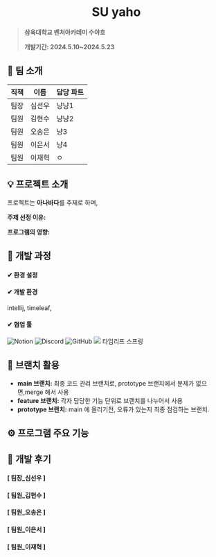 <div align="center">
  <h1> SU yaho </h1>
</div>

> **삼육대학교 벤처아카데미 수야호**
>
> **개발기간: 2024.5.10~2024.5.23**

## 🙌 팀 소개

| 직책 | 이름   | 담당 파트                     |
|------|--------|-------------------------------|
| 팀장 | 심선우 | 냥냥1 |
| 팀원 | 김현수 | 냥냥2 |
| 팀원 | 오송은 | 냥3 |
| 팀원 | 이은서 | 냥4 |
| 팀원 | 이재혁 | ㅇ |

## 💡 프로젝트 소개

프로젝트는 **아나바다**를 주제로 하며, 

**주제 선정 이유:** 

**프로그램의 영향:** 

## 🔎 개발 과정

#### ✔ 환경 설정


#### ✔ 개발 환경
intellij, timeleaf, 

#### ✔ 협업 툴
![Notion](https://img.shields.io/badge/notion-FCBFBD?style=for-the-badge&logo=notion&logoColor=white)
![Discord](https://img.shields.io/badge/discord-9999FF?style=for-the-badge&logo=discord&logoColor=black)
![GitHub](https://img.shields.io/badge/GitHub-FECC00?style=for-the-badge&logo=GitHub&logoColor=white)
<img src="https://img.shields.io/badge/Figma-F24E1E?style=for-the-badge&logo=figma&logoColor=white">
타임리프
스프링


## 📌 브랜치 활용

- **main 브랜치:** 최종 코드 관리 브랜치로, prototype 브랜치에서 문제가 없으면,merge 해서 사용
- **feature 브랜치:** 각자 담당한 기능 단위로 브랜치를 나누어서 사용
- **prototype 브랜치:** main 에 올리기전, 오류가 있는지 최종 점검하는 브랜치. 

## ⚙ 프로그램 주요 기능




## 🙏 개발 후기
#### [ 팀장_심선우 ]


#### [ 팀원_김현수 ]


#### [ 팀원_오송은 ]



#### [ 팀원_이은서 ]



#### [ 팀원_이재혁 ]
